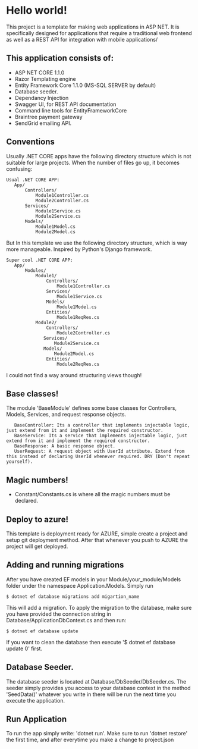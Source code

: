 # Hello world!

This project is a template for making web applications in ASP NET. It is specifically designed for applications that require
a traditional web frontend as well as a REST API for integration with mobile applications/

## This application consists of:

*   ASP NET CORE 1.1.0
*   Razor Templating engine
*   Entity Framework Core 1.1.0 (MS-SQL SERVER by default)
*   Database seeder.
*   Dependancy Injection
*   Swagger UI, for REST API documentation
*   Command line tools for EntityFrameworkCore
*   Braintree payment gateway
*   SendGrid emailing API.


## Conventions

Usually .NET CORE apps have the following directory structure which is not suitable for large projects. 
When the number of files go up, it becomes confusing:
```
Usual .NET CORE APP:
   App/
       Controllers/
           Module1Controller.cs
           Module2Controller.cs
       Services/
           Module1Service.cs
           Module2Service.cs
       Models/
           Module1Model.cs
           Module2Model.cs
```

But In this template we use the following directory structure, which is way more manageable. Inspired by Python's Django framework.

```
Super cool .NET CORE APP:
   App/
       Modules/
           Module1/
               Controllers/
                   Module1Controller.cs
               Services/
                   Module1Service.cs
               Models/
                   Module1Model.cs
               Entities/
                   Module1ReqRes.cs
           Module2/
               Controllers/
                   Module2Controller.cs
              Services/
                  Module2Service.cs
              Models/
                  Module2Model.cs
               Entities/
                   Module2ReqRes.cs
```

I could not find a way around structuring views though!

## Base classes!
   The module 'BaseModule' defines some base classes for Controllers, Models, Services, and request response objects.
```
   BaseController: Its a controller that implements injectable logic, just extend from it and implement the required constructor.
   BaseService: Its a service that implements injectable logic, just extend from it and implement the required constructor.
   BaseResponse: A basic response object.
   UserRequest: A request object with UserId attribute. Extend from this instead of declaring UserId whenever required. DRY (Don't repeat yourself).
```


## Magic numbers!
* Constant/Constants.cs is where all the magic numbers must be declared.

## Deploy to azure!
This template is deployment ready for AZURE, simple create a project and setup git deployment method. After that whenever
you push to AZURE the project will get deployed.

## Adding and running migrations
After you have created EF models in your Module/your_module/Models folder under the namespace Application.Models. Simply run
```
$ dotnet ef database migrations add migartion_name
```
This will add a migration. To apply the migration to the database, make sure you have provided the connection string in Database/ApplicationDbContext.cs
and then run:
```
$ dotnet ef database update
```
If you want to clean the database then execute '$ dotnet ef database update 0' first.

## Database Seeder.
The database seeder is located at Database/DbSeeder/DbSeeder.cs. The seeder simply provides you access to your database context in the method 'SeedData()'
whatever you write in there will be run the next time you execute the application.

## Run Application
To run the app simply write: 'dotnet run'. Make sure to run 'dotnet restore' the first time, and after everytime you make a change to project.json
